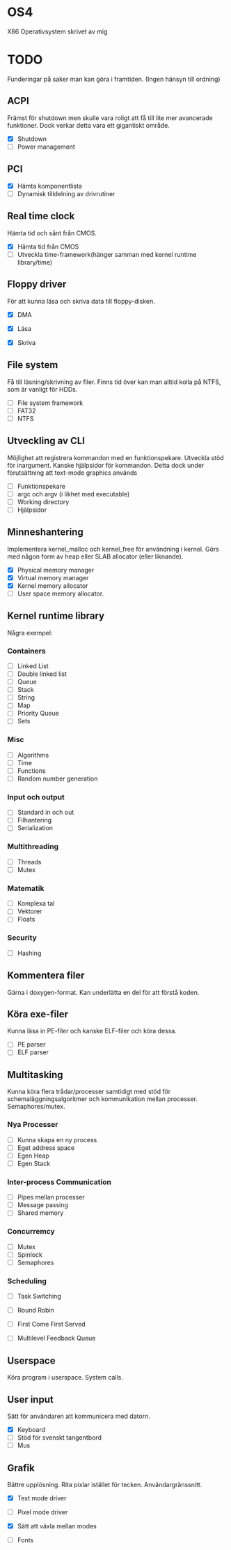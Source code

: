 # OS4

X86 Operativsystem skrivet av mig

# TODO

Funderingar på saker man kan göra i framtiden. (Ingen hänsyn till ordning)

## ACPI

Främst för shutdown men skulle vara roligt att få till lite mer avancerade
funktioner. Dock verkar detta vara ett gigantiskt område.

- [x] Shutdown
- [ ] Power management

## PCI

- [x] Hämta komponentlista
- [ ] Dynamisk tilldelning av drivrutiner

## Real time clock

Hämta tid och sånt från CMOS.

- [x] Hämta tid från CMOS
- [ ] Utveckla time-framework(hänger samman med kernel runtime library/time)

## Floppy driver

För att kunna läsa och skriva data till floppy-disken.

- [x] DMA

- [x] Läsa
- [x] Skriva

## File system

Få till läsning/skrivning av filer. Finns tid över kan
man alltid kolla på NTFS, som är vanligt för HDDs.

- [ ] File system framework
- [ ] FAT32
- [ ] NTFS

## Utveckling av CLI

Möjlighet att registrera kommandon med en funktionspekare. Utveckla stöd för
inargument. Kanske hjälpsidor för kommandon. Detta dock under förutsättning
att text-mode graphics används

- [ ] Funktionspekare
- [ ] argc och argv (i likhet med executable)
- [ ] Working directory
- [ ] Hjälpsidor

## Minneshantering

Implementera kernel_malloc och kernel_free för användning i kernel. Görs med
någon form av heap eller SLAB allocator (eller liknande).

- [x] Physical memory manager
- [x] Virtual memory manager
- [x] Kernel memory allocator
- [ ] User space memory allocator.

## Kernel runtime library

Några exempel:

### Containers

- [ ] Linked List
- [ ] Double linked list
- [ ] Queue
- [ ] Stack
- [ ] String
- [ ] Map
- [ ] Priority Queue
- [ ] Sets

### Misc

- [ ] Algorithms
- [ ] Time
- [ ] Functions
- [ ] Random number generation

### Input och output

- [ ] Standard in och out
- [ ] Filhantering
- [ ] Serialization

### Multithreading

- [ ] Threads
- [ ] Mutex

### Matematik

- [ ] Komplexa tal
- [ ] Vektorer
- [ ] Floats

### Security

- [ ] Hashing

## Kommentera filer

Gärna i doxygen-format. Kan underlätta en del för att förstå koden.

## Köra exe-filer

Kunna läsa in PE-filer och kanske ELF-filer och köra dessa.

- [ ] PE parser
- [ ] ELF parser

## Multitasking

Kunna köra flera trådar/processer samtidigt med stöd för 
schemaläggningsalgoritmer och kommunikation mellan processer. Semaphores/mutex.

### Nya Processer

- [ ] Kunna skapa en ny process
- [ ] Eget address space
- [ ] Egen Heap
- [ ] Egen Stack

### Inter-process Communication

- [ ] Pipes mellan processer
- [ ] Message passing
- [ ] Shared memory

### Concurremcy

- [ ] Mutex
- [ ] Spinlock
- [ ] Semaphores

### Scheduling

- [ ] Task Switching

- [ ] Round Robin
- [ ] First Come First Served
- [ ] Multilevel Feedback Queue


## Userspace

Köra program i userspace. System calls.

## User input

Sätt för användaren att kommunicera med datorn.

- [x] Keyboard
- [ ] Stöd för svenskt tangentbord
- [ ] Mus

## Grafik

Bättre upplösning. Rita pixlar istället för tecken.
Användargränssnitt.

- [x] Text mode driver
- [ ] Pixel mode driver
- [x] Sätt att växla mellan modes
- [ ] Fonts

